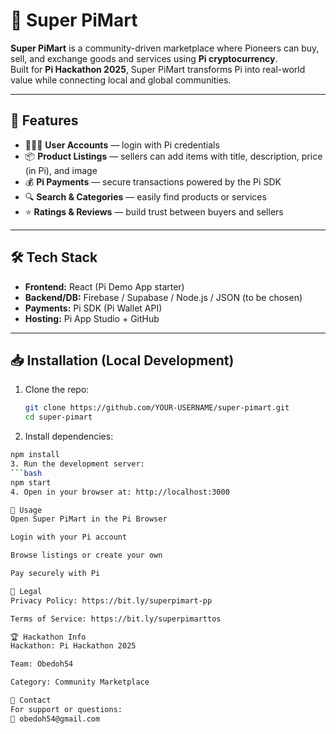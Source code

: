 # 🛒 Super PiMart

**Super PiMart** is a community-driven marketplace where Pioneers can buy, sell, and exchange goods and services using **Pi cryptocurrency**.  
Built for **Pi Hackathon 2025**, Super PiMart transforms Pi into real-world value while connecting local and global communities.  

---

## 🚀 Features
- 🧑‍🤝‍🧑 **User Accounts** — login with Pi credentials  
- 📦 **Product Listings** — sellers can add items with title, description, price (in Pi), and image  
- 💰 **Pi Payments** — secure transactions powered by the Pi SDK  
- 🔍 **Search & Categories** — easily find products or services  
- ⭐ **Ratings & Reviews** — build trust between buyers and sellers  

---

## 🛠️ Tech Stack
- **Frontend:** React (Pi Demo App starter)  
- **Backend/DB:** Firebase / Supabase / Node.js / JSON (to be chosen)  
- **Payments:** Pi SDK (Pi Wallet API)  
- **Hosting:** Pi App Studio + GitHub  

---

## 📥 Installation (Local Development)
1. Clone the repo:
   ```bash
   git clone https://github.com/YOUR-USERNAME/super-pimart.git
   cd super-pimart
2. Install dependencies:
 ```bash
npm install
3. Run the development server:
 ```bash
npm start
4. Open in your browser at: http://localhost:3000

📱 Usage
Open Super PiMart in the Pi Browser

Login with your Pi account

Browse listings or create your own

Pay securely with Pi

📜 Legal
Privacy Policy: https://bit.ly/superpimart-pp

Terms of Service: https://bit.ly/superpimarttos

🏆 Hackathon Info
Hackathon: Pi Hackathon 2025

Team: Obedoh54

Category: Community Marketplace

📧 Contact
For support or questions:
📩 obedoh54@gmail.com
